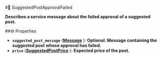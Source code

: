 #🔮 SuggestedPostApprovalFailed

**Describes a service message about the failed approval of a suggested post.**

##⚙️ Properties

- **`suggested_post_message`** (**[Message](Message.md)** ): **Optional. Message containing the suggested post whose approval has failed.**
- **`price`** (**[SuggestedPostPrice](SuggestedPostPrice.md)** ): **Expected price of the post.**
